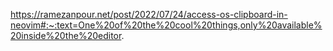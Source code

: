 https://ramezanpour.net/post/2022/07/24/access-os-clipboard-in-neovim#:~:text=One%20of%20the%20cool%20things,only%20available%20inside%20the%20editor.
